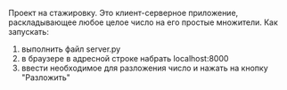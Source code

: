 Проект на стажировку.
Это клиент-серверное приложение, раскладывающее любое целое число на его простые множители.
Как запускать:
1) выполнить файл server.py
2) в браузере в адресной строке набрать localhost:8000
3) ввести необходимое для разложения число и нажать на кнопку "Разложить"
